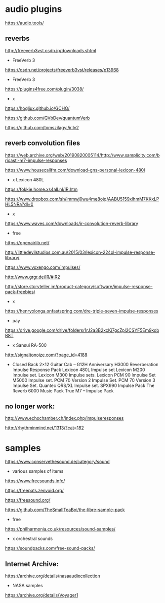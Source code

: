 # audio plugins

https://audio.tools/

## reverbs

http://freeverb3vst.osdn.jp/downloads.shtml
- FreeVerb 3

https://osdn.net/projects/freeverb3vst/releases/p13968
- FreeVerb 3

https://plugins4free.com/plugin/3038/
- x

https://hogliux.github.io/GCHQ/

https://github.com/QVbDev/quantumVerb

https://github.com/tomszilagyi/ir.lv2

## reverb convolution files

https://web.archive.org/web/20190820005114/http://www.samplicity.com/bricasti-m7-impulse-responses

https://www.housecallfm.com/download-gns-personal-lexicon-480l
- x Lexicon 480L

https://fokkie.home.xs4all.nl/IR.htm

https://www.dropbox.com/sh/lmmwj0wu4me8ojq/AABU5159xlhmM7KKxLPHL5NRa?dl=0
- x

https://www.waves.com/downloads/ir-convolution-reverb-library
- free

https://openairlib.net/

http://littledevilstudios.com.au/2015/03/lexicon-224xl-impulse-response-library/

https://www.voxengo.com/impulses/

http://www.grgr.de/IR/#IR2

http://store.storyteller.im/product-category/software/impulse-response-pack-freebies/
- x 

https://henryolonga.onfastspring.com/dre-triple-seven-impulse-responses
- pay

https://drive.google.com/drive/folders/1rJ2a3B2xcKj7gcZpl2CSYF5Em9kobB8T
- x Sansui RA-500

http://signaltonoize.com/?page_id=4188
- Closed Back 2×12 Guitar Cab – G12H Anniversary
H3000 Reverberation Impulse Response Pack
Lexicon 480L Impulse set
Lexicon M200 Impulse set.
Lexicon M300 Impulse sets.
Lexicon PCM 90 Impulse Set
M5000 Impulse set.
PCM 70 Version 2 Impulse Set.
PCM 70 Version 3 Impulse Set.
Quantec QRS/XL Impulse set.
SPX990 Impulse Pack
The Reverb 6000 Music Pack
True M7 – Impulse Pack


## no longer work:

http://www.echochamber.ch/index.php/impulseresponses

http://rhythminmind.net/1313/?cat=182


# samples

https://www.conservethesound.de/category/sound
- various samples of items

https://www.freesounds.info/

https://freepats.zenvoid.org/

https://freesound.org/

https://github.com/TheSmallTeaBoi/the-libre-sample-pack
- free
 
https://philharmonia.co.uk/resources/sound-samples/
- x orchestral sounds

https://soundpacks.com/free-sound-packs/

## Internet Archive:

https://archive.org/details/nasaaudiocollection
- NASA samples

https://archive.org/details/Voyager1

